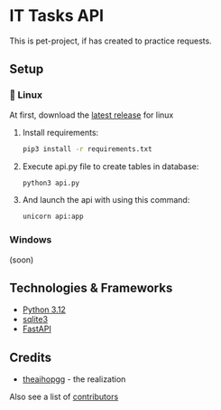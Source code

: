 # IT Tasks API

This is pet-project, if has created to practice requests.

## Setup

### 🐧 Linux

At first, download the [latest release](https://github.com/TheAihopGG/pepe_manager_api/releases/latest) for linux

1. Install requirements:

    ```bash
    pip3 install -r requirements.txt
    ```

2. Execute api.py file to create tables in database:

    ```bash
    python3 api.py
    ```

3. And launch the api with using this command:

    ```bash
    unicorn api:app
    ```

### Windows

(soon)

## Technologies & Frameworks

- [Python 3.12](https://www.python.org/)
- [sqlite3](https://www.sqlite.org/)
- [FastAPI](https://fastapi.tiangolo.com/)

## Credits

- [theaihopgg](https://github.com/TheAihopGG) - the realization

Also see a list of [contributors](https://github.com/TheAihopGG/pepe_manager_api/graphs/contributors)
